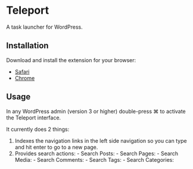 # Teleport

A task launcher for WordPress.

## Installation

Download and install the extension for your browser:

- [Safari][]
- [Chrome][]

[Safari]: #safari-download
[Chrome]: #chrome-download

## Usage

In any WordPress admin (version 3 or higher) double-press &#x2318; to
activate the Teleport interface.

It currently does 2 things:

  1. Indexes the navigation links in the left side navigation so you can
  type and hit enter to go to a new page.
  2. Provides search actions:
    - Search Posts:
    - Search Pages:
    - Search Media:
    - Search Comments:
    - Search Tags:
    - Search Categories:

